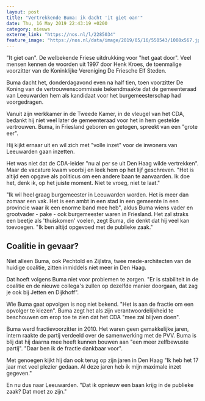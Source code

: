 ```yaml
---
layout: post
title: "Vertrekkende Buma: ik dacht 'it giet oan'"
date: Thu, 16 May 2019 22:43:19 +0200
category: nieuws
externe_link: "https://nos.nl/l/2285034"
feature_image: "https://nos.nl/data/image/2019/05/16/550543/1008x567.jpg"
---
```


<p>"It giet oan". De welbekende Friese uitdrukking voor "het gaat door". Veel mensen kennen de woorden uit 1997 door Henk Kroes, de toenmalige voorzitter van de Koninklijke Vereniging De Friesche Elf Steden.</p>
<p>Buma dacht het, donderdagavond even na half tien, toen voorzitter De Koning van de vertrouwenscommissie bekendmaakte dat de gemeenteraad van Leeuwarden hem als kandidaat voor het burgemeesterschap had voorgedragen.</p>
<p>Vanuit zijn werkkamer in de Tweede Kamer, in de vleugel van het CDA, bedankt hij niet veel later de gemeenteraad voor het in hem gestelde vertrouwen. Buma, in Friesland geboren en getogen, spreekt van een "grote eer".</p>
<p>Hij kijkt ernaar uit en wil zich met "volle inzet" voor de inwoners van Leeuwarden gaan inzetten.</p>
<p>Het was niet dat de CDA-leider "nu al per se uit Den Haag wilde vertrekken". Maar de vacature kwam voorbij en leek hem op het lijf geschreven. "Het is altijd een opgave als politicus om een andere baan te aanvaarden. Ik doe het, denk ik, op het juiste moment. Niet te vroeg, niet te laat."</p>
<p>"Ik wil heel graag burgemeester in Leeuwarden worden. Het is meer dan zomaar een vak. Het is een ambt in een stad in een gemeente in een provincie waar ik een enorme band mee heb", aldus Buma wiens vader en grootvader - pake - ook burgemeester waren in Friesland. Het zal straks een beetje als 'thuiskomen' voelen, zegt Buma, die denkt dat hij veel kan toevoegen. "Ik ben altijd opgevoed met de publieke zaak."</p>
<h2>Coalitie in gevaar?</h2>
<p>Niet alleen Buma, ook Pechtold en Zijlstra, twee mede-architecten van de huidige coalitie, zitten inmiddels niet meer in Den Haag.</p>
<p>Dat hoeft volgens Buma niet voor problemen te zorgen. "Er is stabiliteit in de coalitie en de nieuwe collega's zullen op dezelfde manier doorgaan, dat zag je ook bij Jetten en Dijkhoff".</p>
<p>Wie Buma gaat opvolgen is nog niet bekend. "Het is aan de fractie om een opvolger te kiezen". Buma zegt het als zijn verantwoordelijkheid te beschouwen om erop toe te zien dat het CDA "mee zal blijven doen".</p>
<p>Buma werd fractievoorzitter in 2010. Het waren geen gemakkelijke jaren, intern raakte de partij verdeeld over de samenwerking met de PVV. Buma is blij dat hij daarna mee heeft kunnen bouwen aan "een meer zelfbewuste partij". "Daar ben ik de fractie dankbaar voor".</p>
<p>Met genoegen kijkt hij dan ook terug op zijn jaren in Den Haag "Ik heb het 17 jaar met veel plezier gedaan. Al deze jaren heb ik mijn maximale inzet gegeven."</p>
<p>En nu dus naar Leeuwarden. "Dat ik opnieuw een baan krijg in de publieke zaak? Dat moet zo zijn."</p>
